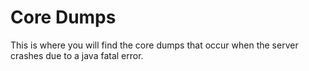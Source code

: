 # Core Dumps

This is where you will find the core dumps that occur when the server crashes due to a java fatal error.